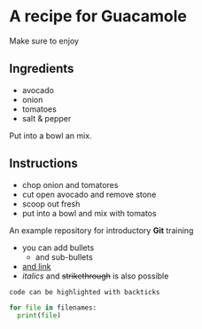 # A recipe for Guacamole

Make sure to enjoy

## Ingredients
- avocado
- onion
- tomatoes
- salt & pepper

Put into a bowl an mix.

## Instructions

- chop onion and tomatores
- cut open avocado and remove stone
- scoop out fresh
- put into a bowl and mix with tomatos

An example repository for introductory **Git** training

- you can add bullets
  - and sub-bullets
- [and  link](https://bio-it.embl.de)
- *italics* and ~~strikethrough~~ is also possible

`code can be highlighted with backticks`

```Python
for file in filenames:
  print(file)
```
